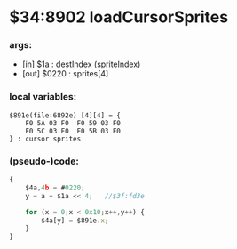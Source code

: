 ﻿
# $34:8902 loadCursorSprites



### args:
+ [in] $1a : destIndex (spriteIndex)
+ [out] $0220 : sprites[4]

### local variables:
	$891e(file:6892e) [4][4] = {
		F0 5A 03 F0  F0 59 03 F0
		F0 5C 03 F0  F0 5B 03 F0
	} : cursor sprites

### (pseudo-)code:
```js
{
	$4a,4b = #0220;
	y = a = $1a << 4;	//$3f:fd3e

	for (x = 0;x < 0x10;x++,y++) {
		$4a[y] = $891e.x;
	}
}
```



